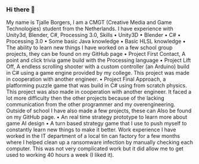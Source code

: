 ### Hi there 👋

My name is Tjalle Borgers, I am a CMGT (Creative Media and Game Technologies) student from the Netherlands. I have experience with Unity3d, Blender, C#, Processing 3.0,
Skills
•	Unity3D
•	Blender
•	C#
•	Processing 3.0
•	Some basic Java knowledge
•	Basic HLSL knowledge
•	The ability to learn new things
I have worked on a few school group projects, they can be found on my GitHub page
•	Project First Contact, A point and click trivia game build with the Processing language
•	Project Lift Off, A endless scrolling shooter with a custom controller (an Arduino) build in C# using a game engine provided by my college. This project was made in cooperation with another engineer.
•	Project Final Approach, a platforming puzzle game that was build in C# using from scratch physics. This project was also made in cooperation with another engineer. It faced a lot more difficulty then the other projects because of the lacking communication from the other programmer and my overengineering.
Outside of school I have also made a few projects, these can Also be found on my GitHub page.
•	An real time strategy prototype to learn more about game AI design
•	A turn based strategy game that I use to push myself to constantly learn new things to make it better.
Work experience
I have worked in the IT department of a local tin can factory for a few months where I helped clean up a ransomware infection by manually checking each computer. This was not very complicated work but it did allow me to get used to working 40 hours a week (I liked it).


<!--
**KronosTheTitan/KronosTheTitan** is a ✨ _special_ ✨ repository because its `README.md` (this file) appears on your GitHub profile.

Here are some ideas to get you started:

- 🔭 I’m currently working on ...
- 🌱 I’m currently learning ...
- 👯 I’m looking to collaborate on ...
- 🤔 I’m looking for help with ...
- 💬 Ask me about ...
- 📫 How to reach me: ...
- 😄 Pronouns: ...
- ⚡ Fun fact: ...
-->
